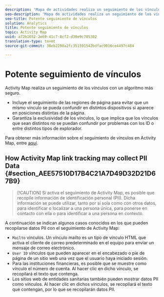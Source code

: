 ```yaml
---
description: 'Mapa de actividades realiza un seguimiento de los vínculos con un algoritmo más seguro que '
seo-description: 'Mapa de actividades realiza un seguimiento de los vínculos con un algoritmo más seguro que '
seo-title: Potente seguimiento de vínculos
solution: Analytics
title: Potente seguimiento de vínculos
topic: Activity Map
uuid: a72b1652-2e69-41c7-8cf2-d39e9c705302
translation-type: tm+mt
source-git-commit: 38eb2298a2fc351591542bdfac9016ce4497c484

---
```



# Potente seguimiento de vínculos

Activity Map realiza un seguimiento de los vínculos con un algoritmo más seguro.

* Incluye el seguimiento de las regiones de página para evitar que un mismo vínculo se pueda confundir en distintos dispositivos si aparece en posiciones distintas de la página.
* Garantiza la exclusividad de los vínculos, lo que implica que los vínculos que sean distintos no se puedan confundir por problemas con los ID o entre distintos tipos de explorador.

Para obtener más información sobre el seguimiento de vínculos en Activity Map, entre [aquí](/help/analyze/activity-map/activitymap-link-tracking/activitymap-link-tracking-methodology.md).

## How Activity Map link tracking may collect PII Data {#section_AEE57510D17B4C21A7D49D32D21D67B9}

> [!CAUTION] Si activa el seguimiento de Activity Map, es posible que recopile información de identificación personal (PII). Dicha información se puede utilizar, tanto por sí sola como con otros datos, para identificar o localizar a una persona única, para ponerse en contacto con ella o para identificar a una persona en contexto.

A continuación se indican algunos casos conocidos en los que pueden recopilarse datos PII con el seguimiento de Activity Map:

* `Mailto` vínculos. Un vínculo mailto es un tipo de vínculo HTML que activa el cliente de correo predeterminado en el equipo para enviar un mensaje de correo electrónico.
* `User ID` vínculos que pueden aparecer en el encabezado o pie de página de un sitio web una vez que el usuario haya iniciado sesión.
* Para las instituciones financieras, es posible que se muestre como vínculo el número de cuenta. Al hacer clic en dicho vínculo, se recopilará el texto que contenga.
* Los sitios web de entidades sanitarias también pueden mostrar datos PII como vínculos. Al hacer clic en dichos vínculos, se recopilará el texto que contengan, por lo que se recopilarán datos PII.
